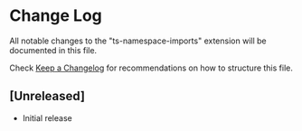 # Change Log

All notable changes to the "ts-namespace-imports" extension will be documented in this file.

Check [Keep a Changelog](http://keepachangelog.com/) for recommendations on how to structure this file.

## [Unreleased]

- Initial release